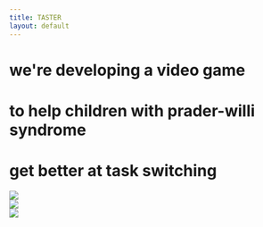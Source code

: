 ```yaml
---
title: TASTER
layout: default
---
```

<div class="container">
  <div class="row">
    <div class="col-md-4"><h1>we're developing a video game</h1></div>
    <div class="col-md-4"><h1>to help children with prader-willi syndrome</h1></div>
    <div class="col-md-4"><h1>get better at task switching</h1></div>
  </div>
  <div class="row">
    <div class="col-md-4"><img src="{{ site.url }}/images/controller.png"></div>
    <div class="col-md-4"><img src="{{ site.url }}/images/children.png"></div>
    <div class="col-md-4"><img src="{{ site.url }}/images/juggling.png"></div>
  </div>
</div>
